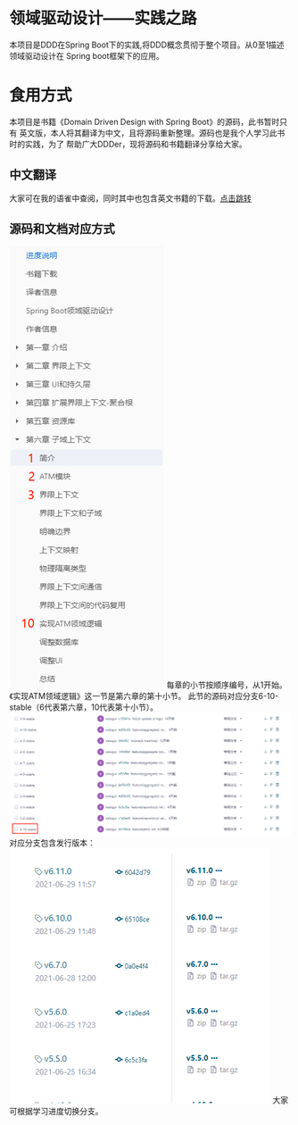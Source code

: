 # 领域驱动设计——实践之路
本项目是DDD在Spring Boot下的实践,将DDD概念贯彻于整个项目。从0至1描述领域驱动设计在
Spring boot框架下的应用。
# 食用方式
本项目是书籍《Domain Driven Design with Spring Boot》的源码，此书暂时只有
英文版，本人将其翻译为中文，且将源码重新整理。源码也是我个人学习此书时的实践，为了
帮助广大DDDer，现将源码和书籍翻译分享给大家。
## 中文翻译
大家可在我的语雀中查阅，同时其中也包含英文书籍的下载。[点击跳转](https://www.yuque.com/lugew/ddd)
## 源码和文档对应方式
![img.png](image/img.png)
每章的小节按顺序编号，从1开始。《实现ATM领域逻辑》这一节是第六章的第十小节。
此节的源码对应分支6-10-stable（6代表第六章，10代表第十小节）。
![img_1.png](image/img_1.png)
对应分支包含发行版本：
![img_2.png](image/img_2.png)
大家可根据学习进度切换分支。
